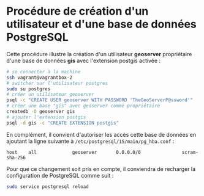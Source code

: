 # Procédure de création d'un utilisateur et d'une base de données PostgreSQL

Cette procédure illustre la création d'un utilisateur **geoserver** propriétaire d'une base de données **gis** avec l'extension postgis activée :

```bash
# se connecter à la machine
ssh vagrant@vagrantbox-2
# switcher sur l'utilisateur postgres
sudo su postgres
# créer un utilisateur geoserver
psql -c "CREATE USER geoserver WITH PASSWORD 'TheGeoServerP@ssword'"
# créer une base "gis" avec geoserver comme propriétaire
createdb -O geoserver gis
# ajouter l'extension postgis
psql -d gis -c "CREATE EXTENSION postgis"
```

En complément, il convient d'autoriser les accès cette base de données en ajoutant la ligne suivante à `/etc/postgresql/15/main/pg_hba.conf` :

```
host    all             geoserver       0.0.0.0/0               scram-sha-256
```

Pour que ce changement soit pris en compte, il conviendra de recharger la configuration de PostgreSQL comme suit :

```bash
sudo service postgresql reload
```

